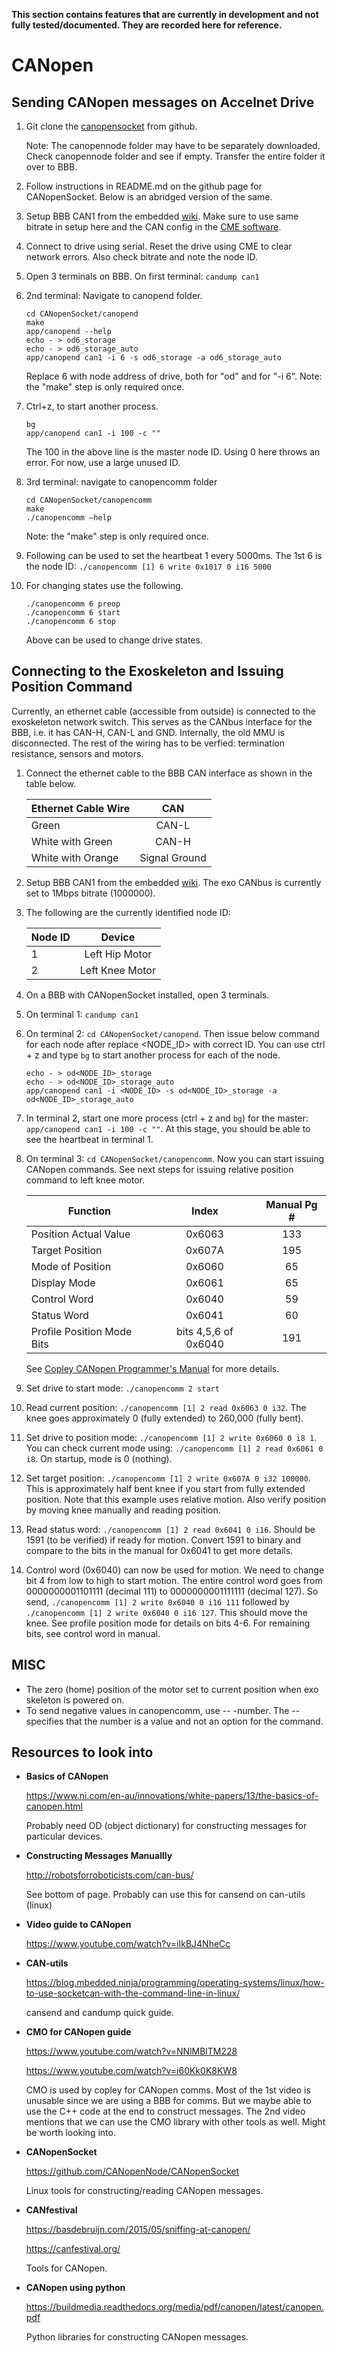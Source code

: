 **This section contains features that are currently in development and not fully tested/documented. They are recorded here for reference.**
# CANopen

## Sending CANopen messages on Accelnet Drive
1. Git clone the [canopensocket](https://github.com/CANopenNode/CANopenSocket) from github. 
   
      Note: The canopennode folder may have to be separately downloaded. Check canopennode folder and see if empty. Transfer the entire folder it over to BBB. 

2. Follow instructions in README.md on the github page for CANopenSocket. Below is an abridged version of the same.
3.	Setup BBB CAN1 from the embedded [wiki](https://embeded.readthedocs.io/en/latest/canbus/#configuring-the-bbb-can-interface). Make sure to use same bitrate in setup here and the CAN config in the [CME software](https://embeded.readthedocs.io/en/latest/canbus/#accelnet-serial-comms). 
4.	Connect to drive using serial. Reset the drive using CME to clear network errors. Also check bitrate and note the node ID.
5.	Open 3 terminals on BBB. On first terminal: `candump can1`

6.	2nd terminal: Navigate to canopend folder.

      ```
      cd CANopenSocket/canopend
      make
      app/canopend --help
      echo - > od6_storage
      echo - > od6_storage_auto
      app/canopend can1 -i 6 -s od6_storage -a od6_storage_auto
      ```

      Replace 6 with node address of drive, both for "od" and for "-i 6". Note: the "make" step is only required once. 

7. Ctrl+z, to start another process.
   
      ```
      bg
      app/canopend can1 -i 100 -c ""
      ```

      The 100
       in the above line is the master node ID. Using 0 here throws an error. For now, use a large unused ID.

8.	3rd terminal: navigate to canopencomm folder
   
      ```
      cd CANopenSocket/canopencomm
      make
      ./canopencomm –help
      ```
      
      Note: the "make" step is only required once.

9. Following can be used to set the heartbeat 1 every 5000ms. The 1st 6 is the node ID: `./canopencomm [1] 6 write 0x1017 0 i16 5000`


10. For changing states use the following.  
      ```
      ./canopencomm 6 preop
      ./canopencomm 6 start
      ./canopencomm 6 stop
      ```
      
      Above can be used to change drive states.

## Connecting to the Exoskeleton and Issuing Position Command

Currently, an ethernet cable (accessible from outside) is connected to the exoskeleton network switch. This serves as the CANbus interface for the BBB, i.e. it has CAN-H, CAN-L and GND. Internally, the old MMU is disconnected. The rest of the wiring has to be verfied: termination resistance, sensors and motors.

1. Connect the ethernet cable to the BBB CAN interface as shown in the table below.

      | Ethernet Cable Wire | CAN                    |
      | ------------------- |:----------------------:|
      | Green               | CAN-L                  |
      | White with Green    | CAN-H                  |
      | White with Orange   | Signal Ground          |

2.	Setup BBB CAN1 from the embedded [wiki](https://embeded.readthedocs.io/en/latest/canbus/#configuring-the-bbb-can-interface). The exo CANbus is currently set to 1Mbps bitrate (1000000).
3. The following are the currently identified node ID:

      | Node ID             | Device                 |
      | ------------------- |:----------------------:|
      | 1                   | Left Hip Motor         |
      | 2                   | Left Knee Motor        |

4. On a BBB with CANopenSocket installed, open 3 terminals. 
5. On terminal 1: `candump can1`
6. On terminal 2: `cd CANopenSocket/canopend`. Then issue below command for each node after replace <NODE_ID> with correct ID. You can use ctrl + z and type `bg` to start another process for each of the node. 

      ```
      echo - > od<NODE_ID>_storage
      echo - > od<NODE_ID>_storage_auto
      app/canopend can1 -i <NODE_ID> -s od<NODE_ID>_storage -a od<NODE_ID>_storage_auto
      ```

8. In terminal 2, start one more process (ctrl + z and `bg`) for the master: `app/canopend can1 -i 100 -c ""`. At this stage, you should be able to see the heartbeat in terminal 1.

9. On terminal 3: `cd CANopenSocket/canopencomm`. Now you can start issuing CANopen commands. See next steps for issuing relative position command to left knee motor. 

      | Function                  | Index                    | Manual Pg #|
      | ------------------------- |:------------------------:|:----------:|
      | Position Actual Value     | 0x6063                   | 133        |
      | Target Position           | 0x607A                   | 195        |
      | Mode of Position          | 0x6060                   | 65         |
      | Display Mode              | 0x6061                   | 65         |
      | Control Word              | 0x6040                   | 59         |
      | Status Word               | 0x6041                   | 60         |
      | Profile Position Mode Bits| bits 4,5,6 of 0x6040     | 191        |

      See [Copley CANopen Programmer's Manual](http://www.copleycontrols.com/wp-content/uploads/2018/02/All-CANopen_Programmers_Manual-Manual.pdf) for more details.

10. Set drive to start mode: `./canopencomm 2 start` 
11. Read current position: `./canopencomm [1] 2 read 0x6063 0 i32`. The knee goes approximately 0 (fully extended) to 260,000 (fully bent).
12. Set drive to position mode: `./canopencomm [1] 2 write 0x6060 0 i8 1`. You can check current mode using: `./canopencomm [1] 2 read 0x6061 0 i8`. On startup, mode is 0 (nothing).
13. Set target position: `./canopencomm [1] 2 write 0x607A 0 i32 100000`. This is approximately half bent knee if you start from fully extended position. Note that this example uses relative motion. Also verify position by moving knee manually and reading position. 
14. Read status word: `./canopencomm [1] 2 read 0x6041 0 i16`. Should be 1591 (to be verified) if ready for motion. Convert 1591 to binary and compare to the bits in the manual for 0x6041 to get more details. 
15. Control word (0x6040) can now be used for motion. We need to change bit 4 from low to high to start motion. The entire control word goes from 0000000001101111 (decimal 111) to 0000000001111111 (decimal 127). So send, `./canopencomm [1] 2 write 0x6040 0 i16 111` followed by `./canopencomm [1] 2 write 0x6040 0 i16 127`. This should move the knee. See profile position mode for details on bits 4-6. For remaining bits, see control word in manual.

## MISC
* The zero (home) position of the motor set to current position when exo skeleton is powered on. 
* To send negative values in canopencomm, use -- -number. The -- specifies that the number is a value and not an option for the command.

## Resources to look into
 - **Basics of CANopen**

    <https://www.ni.com/en-au/innovations/white-papers/13/the-basics-of-canopen.html>

    Probably need OD (object dictionary) for constructing messages for particular devices.
    
    
 - **Constructing Messages Manuallly**

    <http://robotsforroboticists.com/can-bus/>
    
    See bottom of page. Probably can use this for cansend on can-utils (linux)
    
 - **Video guide to CANopen**

    <https://www.youtube.com/watch?v=iIkBJ4NheCc>

 - **CAN-utils**
    
    <https://blog.mbedded.ninja/programming/operating-systems/linux/how-to-use-socketcan-with-the-command-line-in-linux/>

    cansend and candump quick guide.

 - **CMO for CANopen guide**
    
    <https://www.youtube.com/watch?v=NNlMBlTM228>
    
    <https://www.youtube.com/watch?v=i60Kk0K8KW8>

    CMO is used by copley for CANopen comms. Most of the 1st video is unusable since we are using a BBB for comms. But we maybe able to use the C++ code at the end to construct messages. 
    The 2nd video mentions that we can use the CMO library with other tools as well. Might be worth looking into.

 - **CANopenSocket**
   
    <https://github.com/CANopenNode/CANopenSocket>

    Linux tools for constructing/reading CANopen messages.

 - **CANfestival**
 
    <https://basdebruijn.com/2015/05/sniffing-at-canopen/>
    
    <https://canfestival.org/>

    Tools for CANopen.

- **CANopen using python**

    <https://buildmedia.readthedocs.org/media/pdf/canopen/latest/canopen.pdf>

    Python libraries for constructing CANopen messages.

